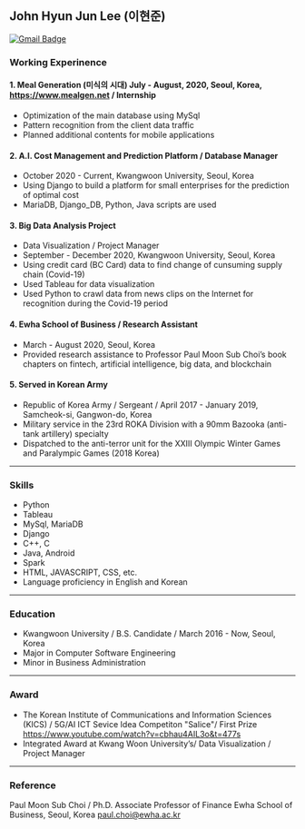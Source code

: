 ## John Hyun Jun Lee (이현준)
<a href="mailto:hyunjun960214@gmail.com"><img src="https://camo.githubusercontent.com/1570eac2abb0ee5c3b11c4bede427e452a090b6049cc539e303805a24141a153/68747470733a2f2f696d672e736869656c64732e696f2f62616467652f476d61696c2d6431343833363f7374796c653d666c61742d737175617265266c6f676f3d476d61696c266c6f676f436f6c6f723d7768697465266c696e6b3d6d61696c746f3a6a636972636c65363740676d61696c2e636f6d" alt="Gmail Badge" data-canonical-src="https://img.shields.io/badge/Gmail-d14836?style=flat-square&amp;logo=Gmail&amp;logoColor=white&amp;link=mailto:jcircle67@gmail.com" style="max-width:100%;"></a>
### Working Experinence

#### 1. Meal Generation (미식의 시대) July - August, 2020,  Seoul, Korea, https://www.mealgen.net / Internship
* Optimization of the main database using MySql
* Pattern recognition from the client data traffic
* Planned additional contents for mobile applications

#### 2. A.I. Cost Management and Prediction Platform / Database Manager
* October 2020 - Current, Kwangwoon University, Seoul, Korea
* Using Django to build a platform for small enterprises for the prediction of optimal cost 
* MariaDB, Django_DB, Python, Java scripts are used
#### 3. Big Data Analysis Project
* Data Visualization / Project Manager
* September - December 2020, Kwangwoon University, Seoul, Korea
* Using credit card (BC Card) data to find change of cunsuming supply chain (Covid-19)
* Used Tableau for data visualization
* Used Python to crawl data from news clips on the Internet for recognition during the Covid-19 period 
#### 4. Ewha School of Business / Research Assistant
* March - August 2020, Seoul, Korea
* Provided research assistance to Professor Paul Moon Sub Choi’s book chapters on fintech, artificial intelligence, big data, and blockchain 
#### 5. Served in Korean Army
* Republic of Korea Army / Sergeant / April 2017 - January 2019, Samcheok-si, Gangwon-do, Korea
* Military service in the 23rd ROKA Division with a 90mm Bazooka (anti-tank artillery) specialty
* Dispatched to the anti-terror unit for the XXIII Olympic Winter Games and Paralympic Games (2018 Korea)
---------------------------------------
### Skills	 
* Python
* Tableau
* MySql, MariaDB 
* Django 
* C++, C 
* Java, Android 
* Spark
* HTML, JAVASCRIPT, CSS, etc.
* Language proficiency in English and Korean
--------------------------------------- 
### Education	 
* Kwangwoon University / B.S. Candidate / March 2016 - Now,  Seoul, Korea 
* Major in Computer Software Engineering
* Minor in Business Administration
---------------------------------------
### Award
* The Korean Institute of Communications and Information Sciences (KICS) / 5G/AI ICT Sevice Idea Competiton "Salice"/ First Prize https://www.youtube.com/watch?v=cbhau4AIL3o&t=477s
* Integrated Award at Kwang Woon University’s/ Data Visualization / Project Manager
---------------------------------------	
### Reference	 
Paul Moon Sub Choi / Ph.D.
Associate Professor of Finance
Ewha School of Business, Seoul, Korea
paul.choi@ewha.ac.kr
				 

					

					
